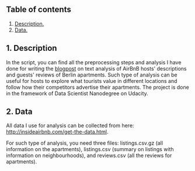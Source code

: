 ## Table of contents

1. [ Description. ](#desc)
2. [ Data. ](#data)

<a name="desc"></a>
## 1. Description

In the script, you can find all the preprocessing steps and analysis I have done for writing the [blogpost](https://medium.com/@vadimvoskresensky/how-do-berlin-neighbourhoods-differ-on-airbnb-bbf2789e9a1d) on text analysis of AirBnB hosts' descriptions and guests' reviews of Berlin apartments. Such type of analysis can be useful for hosts to explore what tourists value in different locations and follow how their competitors advertise their apartments. The project is done in the framework of Data Scientist Nanodegree on Udacity. 

<a name="data"></a>
## 2. Data

All data I use for analysis can be collected from here: http://insideairbnb.com/get-the-data.html.

For such type of analysis, you need three files: listings.csv.gz (all information on the apartments), listings.csv (summary on listings with information on neighbourhoods), and reviews.csv (all the reviews for apartments). 

